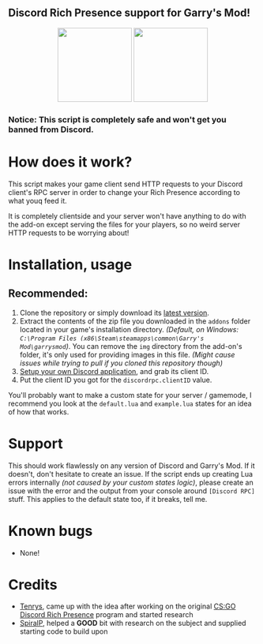 
## Discord Rich Presence support for Garry's Mod!

<p align="center">
    <img src="https://raw.githubusercontent.com/Tenrys/gmod_discordrpc/master/img/gmod_icon.png" height=150/>
    <img src="https://raw.githubusercontent.com/Tenrys/gmod_discordrpc/master/img/discord_icon.png" height=150/>
</p>

### Notice: This script is completely safe and won't get you banned from Discord.

# How does it work?

This script makes your game client send HTTP requests to your Discord client's RPC server in order to change your Rich Presence according to what youq feed it.

It is completely clientside and your server won't have anything to do with the add-on except serving the files for your players, so no weird server HTTP requests to be worrying about!

# Installation, usage

## Recommended:

1. Clone the repository or simply download its [latest version](https://github.com/Tenrys/gmod_discordrpc/archive/master.zip).
2. Extract the contents of the zip file you downloaded in the `addons` folder located in your game's installation directory. *(Default, on Windows: `C:\Program Files (x86\Steam\steamapps\common\Garry's Mod\garrysmod`)*. You can remove the `img` directory from the add-on's folder, it's only used for providing images in this file. *(Might cause issues while trying to pull if you cloned this repository though)*
3. [Setup your own Discord application](https://discordapp.com/developers/applications/me), and grab its client ID.
4. Put the client ID you got for the `discordrpc.clientID` value.

You'll probably want to make a custom state for your server / gamemode, I recommend you look at the `default.lua` and `example.lua` states for an idea of how that works.

# Support

This should work flawlessly on any version of Discord and Garry's Mod. If it doesn't, don't hesitate to create an issue.
If the script ends up creating Lua errors internally *(not caused by your custom states logic)*, please create an issue with the error and the output from your console around `[Discord RPC]` stuff. This applies to the default state too, if it breaks, tell me.

# Known bugs

- None!

# Credits

- [Tenrys](https://github.com/Tenrys), came up with the idea after working on the original [CS:GO Discord Rich Presence](https://github.com/Tenrys/csgo_richpresence) program and started research
- [SpiralP](https://github.com/SpiralP), helped a **GOOD** bit with research on the subject and supplied starting code to build upon
